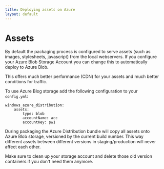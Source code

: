 ```yaml
---
title: Deploying assets on Azure
layout: default
---
```


# Assets

By default the packaging process is configured to serve assets (such as images,
stylesheets, javascript) from the local webservers. If you configure your Azure
Blob Storage Account you can change this to automatically deploy to Azure Blob.

This offers much better performance (CDN) for your assets and much better conditions
for traffic.

To use Azure Blog storage add the following configuration to your `config.yml`:

    windows_azure_distribution:
        assets:
            type: blob
            accountName: acc
            accountKey: pw1

During packaging the Azure Distribution bundle will copy all assets onto Azure Blob
storage, versioned by the current build number. This way different assets between different
versions in staging/production will never affect each other.

Make sure to clean up your storage account and delete those old version containers
if you don't need them anymore.
